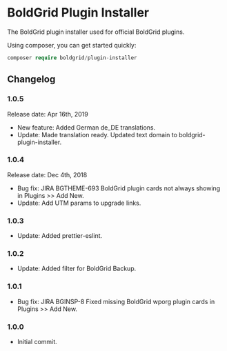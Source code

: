 # BoldGrid Plugin Installer

The BoldGrid plugin installer used for official BoldGrid plugins.

Using composer, you can get started quickly:

```php
composer require boldgrid/plugin-installer

```

## Changelog ##

### 1.0.5 ###

Release date: Apr 16th, 2019

* New feature: Added German de_DE translations.
* Update: Made translation ready. Updated text domain to boldgrid-plugin-installer.

### 1.0.4 ###

Release date: Dec 4th, 2018

* Bug fix: JIRA BGTHEME-693 BoldGrid plugin cards not always showing in Plugins >> Add New.
* Update:  Add UTM params to upgrade links.

### 1.0.3 ###
* Update: Added prettier-eslint.

### 1.0.2 ###
* Update: Added filter for BoldGrid Backup.

### 1.0.1 ###
* Bug fix: JIRA BGINSP-8    Fixed missing BoldGrid wporg plugin cards in Plugins >> Add New.

### 1.0.0 ###
* Initial commit.
